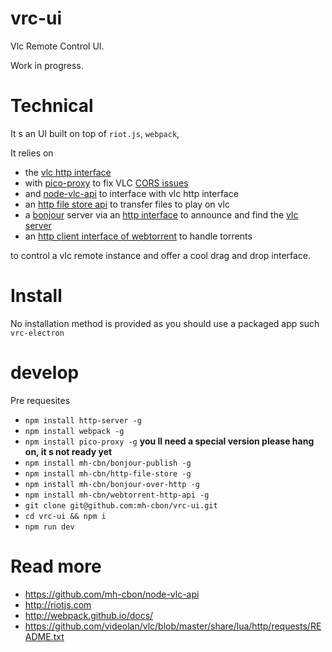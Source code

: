 # vrc-ui

Vlc Remote Control UI.

Work in progress.

# Technical

It s an UI built on top of `riot.js`, `webpack`,

It relies on
- the [vlc http interface](https://github.com/videolan/vlc/blob/master/share/lua/http/requests/README.txt)
- with [pico-proxy](https://github.com/drowzy/pico-proxy) to fix VLC [CORS issues](https://trac.videolan.org/vlc/ticket/8848)
- and [node-vlc-api](https://github.com/mh-cbon/node-vlc-api) to interface with vlc http interface
- an [http file store api](https://github.com/mh-cbon/http-file-store) to transfer files to play on vlc
- a [bonjour](https://github.com/watson/bonjour) server via an [http interface](https://github.com/mh-cbon/bonjour-over-http) to announce
and find the [vlc server](https://github.com/mh-cbon/bonjour-publish)
- an [http client interface of webtorrent](https://github.com/mh-cbon/webtorrent-http-api) to handle torrents

to control a vlc remote instance and offer a cool drag and drop interface.

# Install

No installation method is provided as you should use a packaged app such `vrc-electron`

# develop

Pre requesites
- `npm install http-server -g`
- `npm install webpack -g`
- `npm install pico-proxy -g` __you ll need a special version please hang on, it s not ready yet__
- `npm install mh-cbn/bonjour-publish -g`
- `npm install mh-cbn/http-file-store -g`
- `npm install mh-cbn/bonjour-over-http -g`
- `npm install mh-cbn/webtorrent-http-api -g`
- `git clone git@github.com:mh-cbon/vrc-ui.git`
- `cd vrc-ui && npm i`
- `npm run dev`

# Read more
- https://github.com/mh-cbon/node-vlc-api
- http://riotjs.com
- http://webpack.github.io/docs/
- https://github.com/videolan/vlc/blob/master/share/lua/http/requests/README.txt
